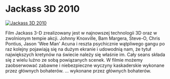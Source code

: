 Jackass 3D 2010 
=============
[![Jackass 3D 2010 ](http://vidos.pl/images/player.gif)](http://vidos.pl/jackass-3d-2010)

 Film Jackass 3-D zrealizowany jest w najnowszej technologii 3D oraz w zwolnionym tempie akcji. Johnny Knoxville, Bam Margera, Steve-O, Chris Pontius, Jason 'Wee Man' Acuna i reszta psychicznie wątpliwego gangu po raz kolejny pojawiają się na dużym ekranie i udowodnią nam, że tytuł największych kretynów na świecie należy się właśnie im. Cały seans składa się z wielu luźno ze sobą powiązanych scenek. W filmie możemy zaobserwować zabawne i niebezpieczne wyczyny kaskaderskie wykonane przez głównych bohaterów.   ... wykonane przez głównych bohaterów.
